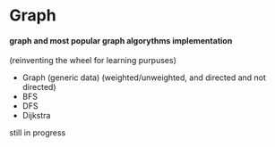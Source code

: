 # Graph
#### graph and most popular graph algorythms implementation 
(reinventing the wheel for learning purpuses)

- Graph (generic data) (weighted/unweighted, and directed and not directed)
- BFS
- DFS
- Dijkstra

still in progress